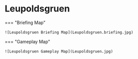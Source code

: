 # Leupoldsgruen

=== "Briefing Map"

    ![Leupoldsgruen Briefing Map](Leupoldsgruen.briefing.jpg)

=== "Gameplay Map"

    ![Leupoldsgruen Gameplay Map](Leupoldsgruen.jpg)
